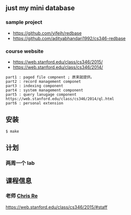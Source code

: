 ## just my mini database
### sample project
- https://github.com/yifeih/redbase
- https://github.com/adityabhandari1992/cs346-redbase

### course website
- https://web.stanford.edu/class/cs346/2015/
- https://web.stanford.edu/class/cs346/2014/

```
part1 : paged file compnent ; 原来就提供。
part2 : record management componet
part3 : indexing component
part4 : system management component
part5 : query lanugage component https://web.stanford.edu/class/cs346/2014/ql.html
part6 : personal extension
```

## 安装

```shell
$ make
```
## 计划
### 两周一个 lab

## 课程信息
### 老师 [Chris Re](http://cs.stanford.edu/~chrismre/)

https://web.stanford.edu/class/cs346/2015/#staff
